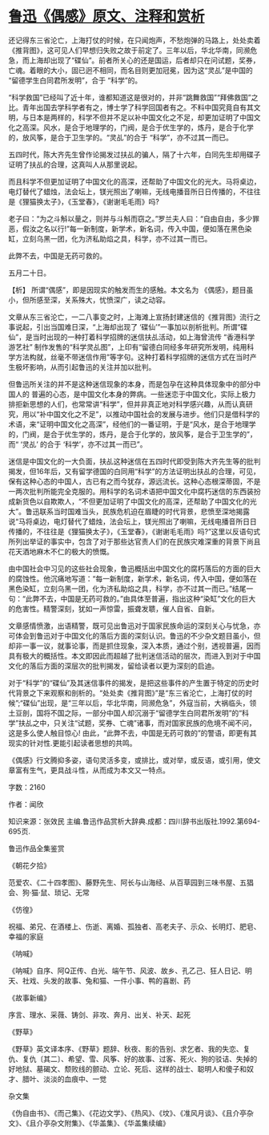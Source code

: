 # [鲁迅《偶感》原文、注释和赏析](https://www.vrrw.net/wx/9724.html)

还记得东三省沦亡，上海打仗的时候，在只闻炮声，不愁炮弹的马路上，处处卖着《推背图》，这可见人们早想归失败之故于前定了。三年以后，华北华南，同濒危急，而上海却出现了“碟仙”。前者所关心的还是国运，后者却只在问试题，奖券，亡魂。着眼的大小，固已迥不相同，而名目则更加冠冕，因为这“灵乩”是中国的 “留德学生白同君所发明”，合于 “科学”的。

“科学救国”已经叫了近十年，谁都知道这是很对的，并非“跳舞救国”“拜佛救国”之比。青年出国去学科学者有之，博士学了科学回国者有之。不料中国究竟自有其文明，与日本是两样的，科学不但并不足以补中国文化之不足，却更加证明了中国文化之高深。风水，是合于地理学的，门阀，是合于优生学的，炼丹，是合于化学的，放风筝，是合于卫生学的。“灵乩”的合于 “科学”，亦不过其一而已。

五四时代，陈大齐先生曾作论揭发过扶乩的骗人，隔了十六年，白同先生却用碟子证明了扶乩的合理，这真叫人从那里说起。

而且科学不但更加证明了中国文化的高深，还帮助了中国文化的光大。马将桌边，电灯替代了蜡烛，法会坛上，镁光照出了喇嘛，无线电播音所日日传播的，不往往是《狸猫换太子》，《玉堂春》，《谢谢毛毛雨》吗?

老子曰：“为之斗斛以量之，则并与斗斛而窃之。”罗兰夫人曰：“自由自由，多少罪恶，假汝之名以行!”每一新制度，新学术，新名词，传入中国，便如落在黑色染缸，立刻乌黑一团，化为济私助焰之具，科学，亦不过其一而已。

此弊不去，中国是无药可救的。

五月二十日。



【析】 所谓“偶感”，即是因现实的触发而生的感触。本文名为 《偶感》，题目虽小，但所感至深，关系殊大，忧愤深广，读之动容。

文章从东三省沦亡，一二八事变之时，上海滩上宣扬封建迷信的《推背图》流行之事说起，引出当国难日深，“上海却出现了 ‘碟仙’”一事加以剖析批判。所谓“碟仙”，是当时出现的一种打着科学招牌的迷信扶乩活动，如上海曾流传 “香港科学游艺社” 制作发售的“科学灵乩图”，上印有“留德白同经多年研究所发明，纯用科学方法构就，丝毫不带迷信作用”等字句。这种打着科学招牌的迷信方式在当时产生极坏影响，从而引起鲁迅的关注并加以批判。

但鲁迅所关注的并不是这种迷信现象的本身，而是包孕在这种具体现象中的部分中国人的 普遍的心态，是中国文化本身的弊病。一些迷恋于中国文化，实际上极力排拒新思想的人们，也常常讲“科学”，但并非真正地对科学感兴趣，从而认真研究，用以“补中国文化之不足”，以推动中国社会的发展与进步。他们只是借科学的术语，来“证明中国文化之高深”，经他们的一番证明，于是“风水，是合于地理学的，门阀，是合于优生学的，炼丹，是合于化学的，放风筝，是合于卫生学的”，而“ ‘灵乩’ 的合于 ‘科学’，亦不过其一而已”。

迷信是中国文化的一大负面，扶乩这种迷信在五四时代即受到陈大齐先生等的批判揭发，但16年后，又有留学德国的白同用“科学”的方法证明出扶乩的合理，可见，保有这种心态的中国人，古已有之而今犹存，源远流长。这种心态根深蒂固，不是一两次批判所能完全克服的。用科学的名词术语把中国文化中腐朽迷信的东西装扮成新货色以自欺欺人，“不但更加证明了中国文化的高深，还帮助了中国文化的光大”。鲁迅联系当时国难当头，民族危机迫在眉睫的时代背景，悲愤至深地揭露说“马将桌边，电灯替代了蜡烛，法会坛上，镁光照出了喇嘛，无线电播音所日日传播的，不往往是《狸猫换太子》，《玉堂春》，《谢谢毛毛雨》吗?”这里以反语句式所列出举证的事实中，包含了对于那些达官责人们的在民族灾难深重的背景下尚且花天酒地麻木不仁的极大的愤慨。

由中国社会中习见的这些社会现象，鲁迅概括出中国文化的腐朽落后的方面的巨大的腐蚀性。他沉痛地写道：“每一新制度，新学术，新名词，传入中国，便如落在黑色染缸，立刻乌黑一团，化为济私助焰之具，科学，亦不过其一而已。”结尾一句：“此弊不去，中国是无药可救的。”由具体至普遍，指出这种“染缸”文化的巨大的危害性。精警深刻，犹如一声惊雷，振聋发聩，催人自省、自新。

文章感情愤激，出语精警，既可见出鲁迅对于国家民族命运的深刻关心与忧急，亦可体会到鲁迅对于中国文化的落后方面的深刻认识。鲁迅的不少杂文题目虽小，但却非一事一议，就事论事，而是抓住现象，深入本质，通过个别，透视普遍，因而具有极大的概括性。本文即因此而超越了批判迷信活动的层次，而进入到对于中国文化的落后方面的深层次的批判揭发，留给读者以更为深刻的启迪。

对于“科学”的“碟仙”及其迷信事件的揭发，是把这些事件的产生置于特定的历史时代背景之下来观察和剖析的。“处处卖《推背图》”是“东三省沦亡，上海打仗的时候”;“碟仙”出现，是“三年以后，华北华南，同濒危急”，外寇当前，大祸临头，领土豆剖，国将不国之际，一部分中国人却沉溺于“留德学生白同君所发明”的“科学”扶乩之中，只关注“试题，奖券、亡魂”诸事，而对国家民族的危境不闻不问，这是多么使人触目惊心! 由此，“此弊不去，中国是无药可救的”的警语，即更有其现实的针对性.更能引起读者思想的共鸣。

《偶感》行文腾抑多姿，语句灵活多变，或排比，或对举，或反语，或引用，使文章富有生气，更具战斗性，从而成为本文又一特点。

字数：2160

作者：闻欣

知识来源：张效民 主编.鲁迅作品赏析大辞典.成都：四川辞书出版社.1992.第694-695页.

鲁迅作品全集鉴赏

《朝花夕拾》

范爱农、《二十四孝图》、藤野先生、阿长与山海经、从百草园到三味书屋、五猖会、狗·猫·鼠、琐记、无常

《仿徨》

祝福、弟兄、在酒楼上、伤逝、离婚、孤独者、高老夫子、示众、长明灯、肥皂、幸福的家庭

《呐喊》

《呐喊》自序、阿Q正传、白光、端午节、风波、故乡、孔乙己、狂人日记、明天、社戏、头发的故事、兔和猫、一件小事、鸭的喜剧、药

《故事新编》

序言、理水、采薇、铸剑、非攻、奔月、出关、补天、起死

《野草》

《野草》英文译本序、《野草》题辞、秋夜、影的告别、求乞者、我的失恋、复仇、复仇〔其二〕、希望、雪、风筝、好的故事、过客、死火、狗的驳诘、失掉的好地狱、墓碣文、颓败线的颤动、立论、死后、这样的战士、聪明人和傻子和奴才、腊叶、淡淡的血痕中、一觉

杂文集

《伪自由书》、《而己集》、《花边文学》、《热风》、《坟》、《准风月谈》、《且介亭杂文》、《且介亭杂文附集》、《华盖集》、《华盖集续编》


